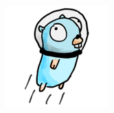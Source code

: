 <p align="center">
    <img src="https://raw.githubusercontent.com/lycblank/gologo/master/logo1.png" width="240" />
</p>